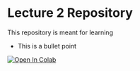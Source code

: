 # Lecture 2 Repository
This repository is meant for learning
- This is a bullet point

[![Open In Colab](https://colab.research.google.com/assets/colab-badge.svg)](https://colab.research.google.com/github/superpi2/Pi_CS_Lab/blob/master/firstProject.ipynb)
